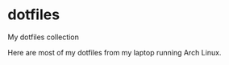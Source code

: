 # dotfiles
My dotfiles collection

Here are most of my dotfiles from my laptop running Arch Linux. 

